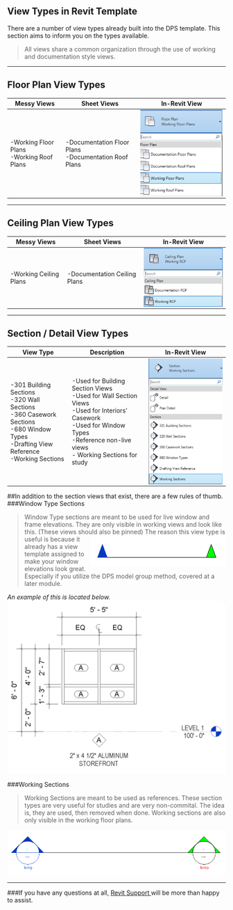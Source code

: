 ## View Types in Revit Template

There are a number of view types already built into the DPS template. This section aims to inform you on the types available.
> All views share a common organization through the use of working and documentation style views.

---

## Floor Plan View Types 

 Messy Views| Sheet Views | In-Revit View
---|---|---
-Working Floor Plans<br/> -Working Roof Plans |-Documentation Floor Plans<br/> -Documentation Roof Plans|<img align = "right" src="images/2-2/0-floorplans.png">

---

## Ceiling Plan View Types 

 Messy Views| Sheet Views | In-Revit View
---|---|---
-Working Ceiling Plans|-Documentation Ceiling Plans|<img align = "right" src="images/2-2/1-ceilingplans.png">

---

## Section / Detail View Types 

 View Type| Description | In-Revit View
---|---|---
-301 Building Sections<br/> -320 Wall Sections<br/> -360 Casework Sections<br/> -680 Window Types<br/> -Drafting View Reference<br/> -Working Sections|-Used for Building Section Views <br/> -Used for Wall Section Views<br/> -Used for Interiors' Casework<br/> -Used for Window Types<br/> -Reference non-live views<br/> - Working Sections for study |<img align = "right" src="images/2-2/2-sections.png">

##In addition to the section views that exist, there are a few rules of thumb.
###Window Type Sections
>Window Type sections are meant to be used for live window and frame elevations. They are only visible in working views and look like this. (These views should also be pinned) <img align = "right" src="images/2-2/3-wntypes.png">
The reason this view type is useful is because it already has a view template assigned to make your window elevations look great. Especially if you utilize the DPS model group method, covered at a later module.

*An example of this is located below.*
<img  src="images/2-2/4-wnelevations.png">

###Working Sections
>Working Sections are meant to be used as references. These section types are very useful for studies and are very non-commital. The idea is, they are used, then removed when done. Working sections are also only visible in the working floor plans.

<img src="images/2-2/5-tempelevations.png">


---

###If you have any questions at all, <a href ="/01_Introduction/1-2_revitsupport.md"> Revit Support </a> will be more than happy to assist.

